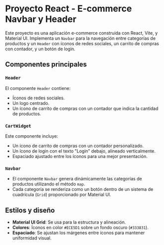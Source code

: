 # Proyecto React - E-commerce Navbar y Header

Este proyecto es una aplicación e-commerce construida con React, Vite, y Material UI. Implementa un `Navbar` para la navegación entre categorías de productos y un `Header` con íconos de redes sociales, un carrito de compras con contador, y un botón de login.

## Componentes principales

### `Header`

El componente `Header` contiene:

- Íconos de redes sociales.
- Un logo centrado.
- Un ícono de carrito de compras con un contador que indica la cantidad de productos.

### `CartWidget`

Este componente incluye:

- Un ícono de carrito de compras con un contador personalizado.
- Un ícono de login con el texto "Login" debajo, alineado verticalmente.
- Espaciado ajustado entre los íconos para una mejor presentación.

### `Navbar`

- El componente `Navbar` genera dinámicamente las categorías de productos utilizando el método `map`.
- Cada categoría se renderiza como un botón dentro de un sistema de cuadrícula (`Grid`) proporcionado por Material UI.

## Estilos y diseño

- **Material UI Grid**: Se usa para la estructura y alineación.
- **Colores**: Íconos en color `#ECE5D1` sobre un fondo oscuro (`#333831`).
- **Espaciado**: Se ajustan los márgenes entre íconos para mantener uniformidad visual.
